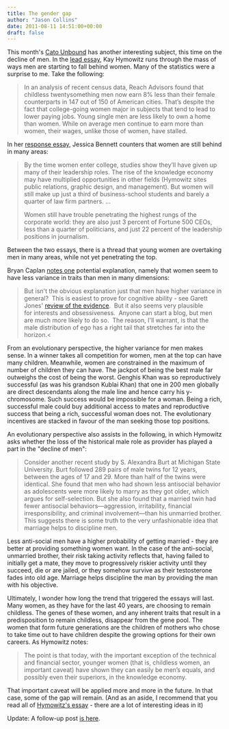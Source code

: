 ```yaml
---
title: The gender gap
author: "Jason Collins"
date: 2011-08-11 14:51:00+00:00
draft: false
---
```


This month's [Cato Unbound](http://www.cato-unbound.org/) has another interesting subject, this time on the decline of men. In the [lead essay](http://www.cato-unbound.org/2011/08/08/kay-hymowitz/whats-happening-to-men/), Kay Hymowitz runs through the mass of ways men are starting to fall behind women. Many of the statistics were a surprise to me. Take the following:

>In an analysis of recent census data, Reach Advisors found that childless twentysomething men now earn 8% less than their female counterparts in 147 out of 150 of American cities. That’s despite the fact that college-going women major in subjects that tend to lead to lower paying jobs. Young single men are less likely to own a home than women. While on average men continue to earn more than women, their wages, unlike those of women, have stalled.

In her [response essay](http://www.cato-unbound.org/2011/08/10/jessica-bennett/sure-men-have-it-rough-but-lets-not-forget-about-the-women/), Jessica Bennett counters that women are still behind in many areas:

>By the time women enter college, studies show they’ll have given up many of their leadership roles. The rise of the knowledge economy may have multiplied opportunities in other fields (Hymowitz sites public relations, graphic design, and management). But women will still make up just a third of business-school students and barely a quarter of law firm partners. ...
>
>Women still have trouble penetrating the highest rungs of the corporate world: they are also just 3 percent of Fortune 500 CEOs, less than a quarter of politicians, and just 22 percent of the leadership positions in journalism.

Between the two essays, there is a thread that young women are overtaking men in many areas, while not yet penetrating the top.

Bryan Caplan [notes one](http://econlog.econlib.org/archives/2011/08/male_variance_a.html) potential explanation, namely that women seem to have less variance in traits than men in many dimensions:

>But isn't the obvious explanation just that men have higher variance in general?  This is easiest to prove for cognitive ability - see Garett Jones' [review of the evidence](http://econjwatch.org/file_download/210/2008-05-jones-invest_apparatus.pdf).  But it also seems very plausible for interests and obsessiveness.  Anyone can start a blog, but men are much more likely to do so.  The reason, I'll warrant, is that the male distribution of ego has a right tail that stretches far into the horizon.<

From an evolutionary perspective, the higher variance for men makes sense. In a winner takes all competition for women, men at the top can have many children. Meanwhile, women are constrained in the maximum of number of children they can have. The jackpot of being the best male far outweighs the cost of being the worst. Genghis Khan was so reproductively successful (as was his grandson Kublai Khan) that one in 200 men globally are direct descendants along the male line and hence carry his y-chromosome. Such success would be impossible for a woman. Being a rich, successful male could buy additional access to mates and reproductive success that being a rich, successful woman does not. The evolutionary incentives are stacked in favour of the man seeking those top positions.

An evolutionary perspective also assists in the following, in which Hymowitz asks whether the loss of the historical male role as provider has played a part in the "decline of men":

>Consider another recent study by S. Alexandra Burt at Michigan State University. Burt followed 289 pairs of male twins for 12 years, between the ages of 17 and 29. More than half of the twins were identical. She found that men who had shown less antisocial behavior as adolescents were more likely to marry as they got older, which argues for self-selection. But she also found that a married twin had fewer antisocial behaviors—aggression, irritability, financial irresponsibility, and criminal involvement—than his unmarried brother. This suggests there is some truth to the very unfashionable idea that marriage helps to discipline men.

Less anti-social men have a higher probability of getting married - they are better at providing something women want. In the case of the anti-social, unmarried brother, their risk taking activity reflects that, having failed to initially get a mate, they move to progressively riskier activity until they succeed, die or are jailed, or they somehow survive as their testosterone fades into old age. Marriage helps discipline the man by providing the man with his objective.

Ultimately, I wonder how long the trend that triggered the essays will last. Many women, as they have for the last 40 years, are choosing to remain childless. The genes of these women, and any inherent traits that result in a predisposition to remain childless, disappear from the gene pool. The women that form future generations are the children of mothers who chose to take time out to have children despite the growing options for their own careers. As Hymowitz notes:

>The point is that today, with the important exception of the technical and financial sector, younger women (that is, childless women, an important caveat) have shown they can easily be men’s equals, and possibly even their superiors, in the knowledge economy.

That important caveat will be applied more and more in the future. In that case, some of the gap will remain. (And as an aside, I recommend that you read all of [Hymowitz's essay](http://www.cato-unbound.org/2011/08/08/kay-hymowitz/whats-happening-to-men/) - there are a lot of interesting ideas in it)

Update: A follow-up post [is here](https://www.jasoncollins.blog/male-incentives/).
